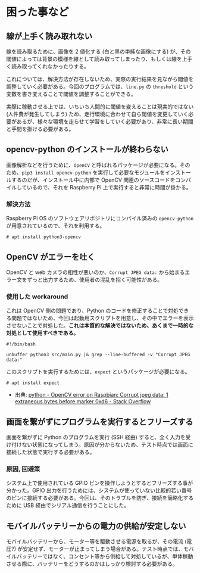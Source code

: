 # 困った事など

## 線が上手く読み取れない

線を読み取るために、画像を 2 値化する (白と黒の単純な画像にする) が、その閾値によっては背景の模様を線として読み取ってしまったり、もしくは線を上手く読み取ってくれなかったりする。

これについては、解決方法が存在しないため、実際の実行結果を見ながら閾値を調整していく必要がある。今回のプログラムでは、`line.py` の `threshold` という変数を書き変えることで閾値を調整することができる。

実際に稼動させる上では、いちいち人間的に閾値を変えることは現実的ではない (人件費が発生してしまう) ため、走行環境に合わせて自ら閾値を変更していく必要があるが、様々な環境を走らせて学習をしていく必要があり、非常に長い期間と手間を掛ける必要がある。

## opencv-python のインストールが終わらない

画像解析などを行うために、`OpenCV` と呼ばれるパッケージが必要になる。そのため、`pip3 install opencv-python` を実行して必要なモジュールをインストールするのだが、インストール中に内部で OpenCV 関連のソースコードをコンパイルしているので、それを Raspberry Pi 上で実行すると非常に時間が掛かる。

### 解決方法

Raspberry Pi OS のソフトウェアリポジトリにコンパイル済みの `opencv-python` が用意されているので、それを利用する。

```
# apt install python3-opencv
```

## OpenCV がエラーを吐く

OpenCV と web カメラの相性が悪いのか、`Corrupt JPEG data:` から始まるエラー文をずっと出力するため、使用者の混乱を招く可能性がある。

### 使用した workaround

これは OpenCV 側の問題であり、Python のコードを修正することで対処できる問題ではないため、今回は起動用スクリプトを用意し、その中でエラーを表示させないことで対処した。**これは本質的な解決ではないため、あくまで一時的な対処として使用すべきである。**

```
#!/bin/bash

unbuffer python3 src/main.py |& grep --line-buffered -v "Corrupt JPEG data:"
```

このスクリプトを実行するためには、`expect` というパッケージが必要になる。

```
# apt install expect
```

-   出典: [python - OpenCV error on Raspbian: Corrupt jpeg data: 1 extraneous bytes before marker 0xd6 - Stack Overflow](https://stackoverflow.com/questions/42931346/)

## 画面を繋がずにプログラムを実行するとフリーズする

画面を繋がずに Python のプログラムを実行 (SSH 経由) すると、全く入力を受け付けない状態になってしまう。原因が分からないため、テスト時点では画面に接続した状態で実行する必要がある。

### 原因, 回避策

システム上で使用されている GPIO ピンを操作しようとするとフリーズする事が分かった。GPIO 出力を行うためには、システムが使っていない比較的若い番号のピンに接続する必要がある。今回は、そのトラブルを防ぎ、接続を簡略化するために USB 経由でシリアル通信を行うことにした。

## モバイルバッテリーからの電力の供給が安定しない

モバイルバッテリーから、モーター等を駆動させる電源を取るが、その電流 (電圧?) が安定せず、モーターが止まってしまう場合がある。テスト時点では、モバイルバッテリーではなく、コンセント等から供給して対処しているが、単体稼動させる際に、バッテリーをどうするのかはしっかり検討する必要がある。
